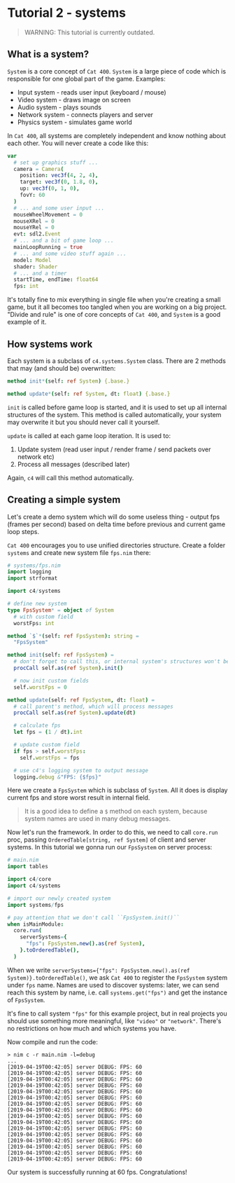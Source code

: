 
Tutorial 2 - systems
====================

> WARNING: This tutorial is currently outdated.

What is a system?
-----------------

`System` is a core concept of `Cat 400`. `System` is a large piece of code which is responsible for one global part of the game. Examples:

* Input system - reads user input (keyboard / mouse)
* Video system - draws image on screen
* Audio system - plays sounds
* Network system - connects players and server
* Physics system - simulates game world

In `Cat 400`, all systems are completely independent and know nothing about each other. You will never create a code like this:

```nim
var
  # set up graphics stuff ...
  camera = Camera(
    position: vec3f(4, 2, 4),
    target: vec3f(0, 1.8, 0),
    up: vec3f(0, 1, 0),
    fovY: 60
  )
  # ... and some user input ...
  mouseWheelMovement = 0
  mouseXRel = 0
  mouseYRel = 0
  evt: sdl2.Event
  # ... and a bit of game loop ...
  mainLoopRunning = true
  # ... and some video stuff again ...
  model: Model
  shader: Shader
  # ... and a timer
  startTime, endTime: float64
  fps: int
```

It's totally fine to mix everything in single file when you're creating a small game, but it all becomes too tangled when you are working on a big project. "Divide and rule" is one of core concepts of `Cat 400`, and `System` is a good example of it.

How systems work
----------------

Each system is a subclass of `c4.systems.System` class. There are 2 methods that may (and should be) overwritten:

```nim
method init*(self: ref System) {.base.}

method update*(self: ref System, dt: float) {.base.}
```

`init` is called before game loop is started, and it is used to set up all internal structures of the system. This method is called automatically, your system may overwrite it but you should never call it yourself.

`update` is called at each game loop iteration. It is used to:
1) Update system (read user input / render frame / send packets over network etc)
2) Process all messages (described later)

Again, `c4` will call this method automatically.

Creating a simple system
------------------------

Let's create a demo system which will do some useless thing - output fps (frames per second) based on delta time before previous and current game loop steps.

`Cat 400` encourages you to use unified directories structure. Create a folder `systems` and create new system file `fps.nim` there:

```nim
# systems/fps.nim
import logging
import strformat

import c4/systems

# define new system
type FpsSystem* = object of System
  # with custom field
  worstFps: int

method `$`*(self: ref FpsSystem): string =
  "FpsSystem"

method init(self: ref FpsSystem) =
  # don't forget to call this, or internal system's structures won't be initialized
  procCall self.as(ref System).init()

  # now init custom fields
  self.worstFps = 0

method update(self: ref FpsSystem, dt: float) =
  # call parent's method, which will process messages
  procCall self.as(ref System).update(dt)

  # calculate fps
  let fps = (1 / dt).int

  # update custom field
  if fps > self.worstFps:
    self.worstFps = fps

  # use c4's logging system to output message
  logging.debug &"FPS: {$fps}"
```

Here we create a `FpsSystem` which is subclass of `System`. All it does is display current fps and store worst result in internal field.

> It is a good idea to define a `$` method on each system, because system names are used in many debug messages.

Now let's run the framework. In order to do this, we need to call `core.run` proc, passing `OrderedTable[string, ref System]` of client and server systems. In this tutorial we gonna run our `FpsSystem` on server process:

```nim
# main.nim
import tables

import c4/core
import c4/systems

# import our newly created system
import systems/fps

# pay attention that we don't call ``FpsSystem.init()``
when isMainModule:
  core.run(
    serverSystems={
      "fps": FpsSystem.new().as(ref System),
    }.toOrderedTable(),
  )
```

When we write `serverSystems={"fps": FpsSystem.new().as(ref System)}.toOrderedTable()`, we ask `Cat 400` to register the `FpsSystem` system under `fps` name. Names are used to discover systems: later, we can send reach this system by name, i.e. call `systems.get("fps")` and get the instance of `FpsSystem`.

It's fine to call system `"fps"` for this example project, but in real projects you should use something more meaningful, like `"video"` or `"network"`. There's no restrictions on how much and which systems you have.

Now compile and run the code:

```
> nim c -r main.nim -l=debug
...
[2019-04-19T00:42:05] server DEBUG: FPS: 60
[2019-04-19T00:42:05] server DEBUG: FPS: 60
[2019-04-19T00:42:05] server DEBUG: FPS: 60
[2019-04-19T00:42:05] server DEBUG: FPS: 60
[2019-04-19T00:42:05] server DEBUG: FPS: 60
[2019-04-19T00:42:05] server DEBUG: FPS: 60
[2019-04-19T00:42:05] server DEBUG: FPS: 60
[2019-04-19T00:42:05] server DEBUG: FPS: 60
[2019-04-19T00:42:05] server DEBUG: FPS: 60
[2019-04-19T00:42:05] server DEBUG: FPS: 60
[2019-04-19T00:42:05] server DEBUG: FPS: 60
[2019-04-19T00:42:05] server DEBUG: FPS: 60
[2019-04-19T00:42:05] server DEBUG: FPS: 60
[2019-04-19T00:42:05] server DEBUG: FPS: 60
[2019-04-19T00:42:05] server DEBUG: FPS: 60
[2019-04-19T00:42:05] server DEBUG: FPS: 60
```

Our system is successfully running at 60 fps. Congratulations!